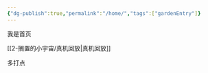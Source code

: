 ```yaml
---
{"dg-publish":true,"permalink":"/home/","tags":["gardenEntry"]}
---
```




我是首页


[[2-搁置的小宇宙/真机回放\|真机回放]]

多打点